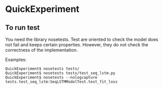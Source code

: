 # QuickExperiment

## To run test

You need the library nosetests. Test are oriented to check the model does not fail and
keeps certain properties. However, they do not check the correctness of the
implementation.

Examples:

```
QuickExperiment$ nosetests tests/
QuickExperiment$ nosetests tests/test_seq_lstm.py
QuickExperiment$ nosetests --nologcapture tests.test_seq_lstm:SeqLSTMModelTest.test_fit_loss
```
